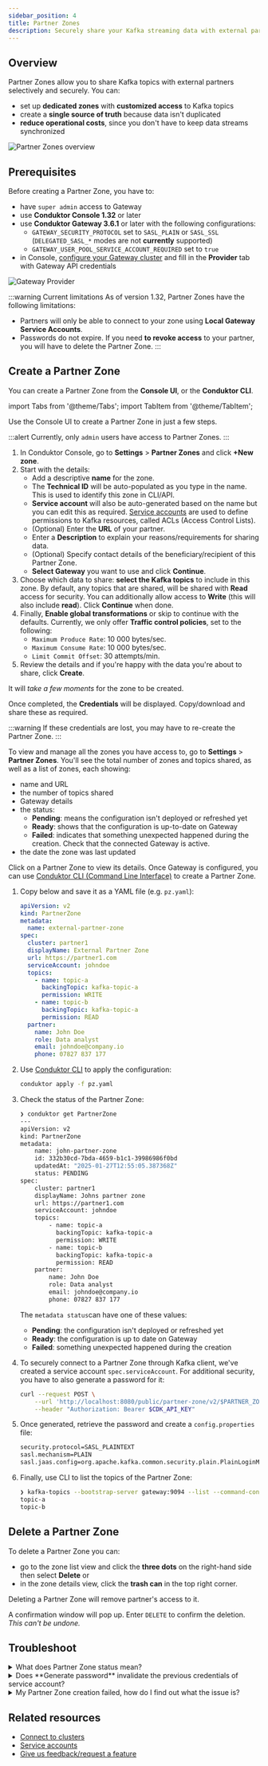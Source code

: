 ```yaml
---
sidebar_position: 4
title: Partner Zones
description: Securely share your Kafka streaming data with external partners.
---
```


## Overview
Partner Zones allow you to share Kafka topics with external partners selectively and securely. You can:
- set up **dedicated zones** with **customized access** to Kafka topics
- create a **single source of truth** because data isn't duplicated
- **reduce operational costs**, since you don't have to keep data streams synchronized

![Partner Zones overview](assets/pz-detail-view.png)

## Prerequisites
Before creating a Partner Zone, you have to:
- have `super admin` access to Gateway
- use **Conduktor Console 1.32** or later
- use **Conduktor Gateway 3.6.1** or later with the following configurations:
  - `GATEWAY_SECURITY_PROTOCOL` set to `SASL_PLAIN` or `SASL_SSL` (`DELEGATED_SASL_*` modes are not **currently** supported)
  - `GATEWAY_USER_POOL_SERVICE_ACCOUNT_REQUIRED` set to `true`
- in Console, [configure your Gateway cluster](https://docs.conduktor.io/platform/navigation/settings/managing-clusters/) and fill in the **Provider** tab with Gateway API credentials

![Gateway Provider](../../guides/assets/gateway-provider.png)

:::warning Current limitations
As of version 1.32, Partner Zones have the following limitations:
- Partners will only be able to connect to your zone using **Local Gateway Service Accounts**.
- Passwords do not expire. If you need **to revoke access** to your partner, you will have to delete the Partner Zone.
:::

## Create a Partner Zone
You can create a Partner Zone from the **Console UI**, or the **Conduktor CLI**.

import Tabs from '@theme/Tabs'; import TabItem from '@theme/TabItem';

<Tabs>
<TabItem value="First Tab" label="Console UI">
Use the Console UI to create a Partner Zone in just a few steps.

:::alert
 Currently, only `admin` users have access to Partner Zones.
:::

1. In Conduktor Console, go to **Settings** > **Partner Zones** and click **+New zone**. 
1. Start with the details:
   - Add a descriptive **name** for the zone.
   - The **Technical ID** will be auto-populated as you type in the name. This is used to identify this zone in CLI/API.
   - **Service account** will also be auto-generated based on the name but you can edit this as required. [Service accounts](/platform/navigation/console/service-accounts/) are used to define permissions to Kafka resources, called ACLs (Access Control Lists).
   - (Optional) Enter the **URL** of your partner.
   - Enter a **Description** to explain your reasons/requirements for sharing data.
   - (Optional) Specify contact details of the beneficiary/recipient of this Partner Zone. 
   - **Select Gateway** you want to use and click **Continue**.
1. Choose which data to share: **select the Kafka topics** to include in this zone. By default, any topics that are shared, will be shared with **Read** access for security. You can additionally allow access to **Write** (this will also include **read**). Click **Continue** when done.
1. Finally, **Enable global transformations** or skip to continue with the defaults. Currently, we only offer **Traffic control policies**, set to the following:
   - `Maximum Produce Rate`: 10 000 bytes/sec.
   - `Maximum Consume Rate`: 10 000 bytes/sec.
   - `Limit Commit Offset`: 30 attempts/min.
1. Review the details and if you're happy with the data you're about to share, click **Create**.

It will *take a few moments* for the zone to be created. 

Once completed, the **Credentials** will be displayed. Copy/download and share these as required.

:::warning
If these credentials are lost, you may have to re-create the Partner Zone.
:::

To view and manage all the zones you have access to, go to **Settings** > **Partner Zones**. You'll see the total number of zones and topics shared, as well as a list of zones, each showing:
- name and URL
- the number of topics shared
-  Gateway details
- the status:
  - **Pending**: means the configuration isn't deployed or refreshed yet
  - **Ready**: shows that the configuration is up-to-date on Gateway
  - **Failed**: indicates that something unexpected happened during the creation. Check that the connected Gateway is active.
- the date the zone was last updated

Click on a Partner Zone to view its details.
</TabItem>
<TabItem value="Second Tab" label="Conduktor CLI">
Once Gateway is configured, you can use [Conduktor CLI (Command Line Interface)](/gateway/reference/cli-reference/) to create a Partner Zone.

1. Copy below and save it as a YAML file (e.g. `pz.yaml`): 
    ```yaml
    apiVersion: v2
    kind: PartnerZone
    metadata:
      name: external-partner-zone
    spec:
      cluster: partner1
      displayName: External Partner Zone
      url: https://partner1.com
      serviceAccount: johndoe
      topics:
        - name: topic-a
          backingTopic: kafka-topic-a
          permission: WRITE
        - name: topic-b
          backingTopic: kafka-topic-a
          permission: READ
      partner:
        name: John Doe
        role: Data analyst
        email: johndoe@company.io
        phone: 07827 837 177
    ```
1. Use [Conduktor CLI](/gateway/reference/cli-reference/) to apply the configuration:
    ```bash
    conduktor apply -f pz.yaml
    ```

1. Check the status of the Partner Zone:
    ```bash
    ❯ conduktor get PartnerZone
    ---
    apiVersion: v2
    kind: PartnerZone
    metadata:
        name: john-partner-zone
        id: 332b30cd-7bda-4659-b1c1-39986986f0bd
        updatedAt: "2025-01-27T12:55:05.387368Z"
        status: PENDING
    spec:
        cluster: partner1
        displayName: Johns partner zone
        url: https://partner1.com
        serviceAccount: johndoe
        topics:
            - name: topic-a
              backingTopic: kafka-topic-a
              permission: WRITE
            - name: topic-b
              backingTopic: kafka-topic-a
              permission: READ
        partner:
            name: John Doe
            role: Data analyst
            email: johndoe@company.io
            phone: 07827 837 177
    ```
    The `metadata status`can have one of these values:
      - **Pending**: the configuration isn't deployed or refreshed yet
      - **Ready**: the configuration is up to date on Gateway
      - **Failed**: something unexpected happened during the creation

1. To securely connect to a Partner Zone through Kafka client, we've created a service account `spec.serviceAccount`. For additional security, you have to also generate a password for it:
    ```bash
    curl --request POST \
        --url 'http://localhost:8080/public/partner-zone/v2/$PARTNER_ZONE_NAME/generate-credentials' \
        --header "Authorization: Bearer $CDK_API_KEY"
    ```

1. Once generated, retrieve the password and create a `config.properties` file:
    ```bash
    security.protocol=SASL_PLAINTEXT
    sasl.mechanism=PLAIN
    sasl.jaas.config=org.apache.kafka.common.security.plain.PlainLoginModule required username=johndoe password=${SERVICE_ACCOUNT_PASSWORD};
    ```

1. Finally, use CLI to list the topics of the Partner Zone:
    ```bash
    ❯ kafka-topics --bootstrap-server gateway:9094 --list --command-config config.properties
    topic-a
    topic-b
    ```
</TabItem>
</Tabs>

## Delete a Partner Zone
To delete a Partner Zone you can:
- go to the zone list view and click the **three dots** on the right-hand side then select **Delete** or 
- in the zone details view, click the **trash can** in the top right corner. 

Deleting a Partner Zone will remove partner's access to it. 

A confirmation window will pop up. Enter `DELETE` to confirm the deletion. *This can't be undone.*

## Troubleshoot
<details>
  <summary>What does Partner Zone status mean?</summary>
  <p>
  This is the status of a Partner Zone:
    - **Pending**: the configuration isn't deployed or refreshed yet
    - **Ready**: the configuration is up-to-date on Gateway
    - **Failed**: something unexpected happened during the deployment. Check that the connected Gateway is active.
  </p>
</details>
<details>
  <summary>Does **Generate password** invalidate the previous credentials of service account?</summary>
  <p>No, you can't invalidate the credentials. If unsure, delete the Partner Zone and re-create it.</p>
</details>
<details>
  <summary>My Partner Zone creation failed, how do I find out what the issue is?</summary>
  <p>To check status, [use the API](https://developers.conduktor.io/?product=console&version=1.31.2#tag/cli_partner-zone_console_v2_16) or check Gateway/Console logs.</p>
</details>

## Related resources
 - [Connect to clusters](/platform/navigation/settings/managing-clusters/)
 - [Service accounts](/platform/navigation/console/service-accounts/)
 - [Give us feedback/request a feature](https://conduktor.io/roadmap)